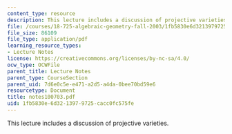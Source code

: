 ```yaml
---
content_type: resource
description: This lecture includes a discussion of projective varieties.
file: /courses/18-725-algebraic-geometry-fall-2003/1fb5830e6d3213979725cacc0fc575fe_notes100703.pdf
file_size: 86109
file_type: application/pdf
learning_resource_types:
- Lecture Notes
license: https://creativecommons.org/licenses/by-nc-sa/4.0/
ocw_type: OCWFile
parent_title: Lecture Notes
parent_type: CourseSection
parent_uid: 7d6e0c5e-e471-a2d5-a4da-0bee70bd59e6
resourcetype: Document
title: notes100703.pdf
uid: 1fb5830e-6d32-1397-9725-cacc0fc575fe
---
```

This lecture includes a discussion of projective varieties.